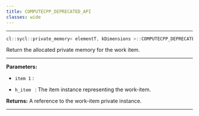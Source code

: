 ```yaml
---
title: COMPUTECPP_DEPRECATED_API
classes: wide
---
```



---

```cpp
cl::sycl::private_memory< elementT, kDimensions >::COMPUTECPP_DEPRECATED_API("operator()(item) deprecated in SYCL 1.2.1, " "use operator()(h_item) instead") elementT &operator()(const item< kDimensions > &index)
```


Return the allocated private memory for the work item. 


---
**Parameters:**

 - `item 1`
: 

 - `h_item `
: The item instance representing the work-item. 

**Returns:** A reference to the work-item private instance. 

---
